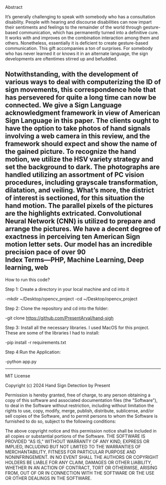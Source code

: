 
Abstract 

It’s generally challenging to speak with somebody who has a consultation disability. People 
with hearing and discourse disabilities can now impart their sentiments and feelings to the 
remainder of the world through gesture-based communication, which has permanently turned 
into a definitive cure. It works with and improves on the combination interaction among them 
and others. Nonetheless, essentially it is deficient to create gesture-based communication. This 
gift accompanies a ton of surprises. For somebody who has never learned it or knows it in an 
alternate language, the sign developments are oftentimes stirred up and befuddled. 

Notwithstanding, with the development of various ways to deal with computerizing the ID of 
sign movements, this correspondence hole that has persevered for quite a long time can now 
be connected. We give a Sign Language acknowledgment framework in view of American 
Sign Language in this paper. The clients ought to have the option to take photos of hand signals 
involving a web camera in this review, and the framework should expect and show the name 
of the gained picture. To recognize the hand motion, we utilize the HSV variety strategy and 
set the background to dark. The photographs are handled utilizing an assortment of PC vision 
procedures, including grayscale transformation, dilatation, and veiling. What’s more, the 
district of interest is sectioned, for this situation the hand motion. The parallel pixels of the 
pictures are the highlights extricated. Convolutional Neural Network (CNN) is utilized to 
prepare and arrange the pictures. We have a decent degree of exactness in perceiving ten 
American Sign motion letter sets. Our model has an incredible precision pace of over 90  
Index Terms—PHP, Machine Learning, Deep learning, web
----------------------------------------------------------------------------------------------------------------------------
How to run this code?

Step 1: Create a directory in your local machine and cd into it

-mkdir ~/Desktop/opencv_project
-cd ~/Desktop/opencv_project

Step 2: Clone the repository and cd into the folder:

-git clone https://github.com/PresentAryal/hand-sigh

Step 3: Install all the necessary libraries. I used MacOS for this project. These are some of the libraries I had to install:

-pip install -r requirements.txt

Step 4:Run the Application:

-python app.py

------------------------------------------------------------------------------------------------------------------------------

MIT License 

Copyright (c) 2024 Hand Sign Detection by Present 

Permission is hereby granted, free of charge, to any person obtaining a copy of this software and associated 
documentation files (the "Software"), to deal in the Software without restriction, including without limitation the rights to 
use, copy, modify, merge, publish, distribute, sublicense, and/or sell copies of the Software, and to permit persons to whom 
the Software is furnished to do so, subject to the following conditions: 

The above copyright notice and this permission notice shall be included in all copies or substantial portions of the Software. 
THE SOFTWARE IS PROVIDED "AS IS," WITHOUT WARRANTY OF ANY KIND, EXPRESS OR IMPLIED, INCLUDING BUT NOT LIMITED TO 
THE WARRANTIES OF MERCHANTABILITY, FITNESS FOR PARTICULAR PURPOSE AND NONINFRINGEMENT. IN NO EVENT SHALL THE 
AUTHORS OR COPYRIGHT HOLDERS BE LIABLE FOR ANY CLAIM, DAMAGES OR OTHER LIABILITY, WHETHER IN AN ACTION OF 
CONTRACT, TORT OR OTHERWISE, ARISING FROM, OUT OF OR IN CONNECTION WITH THE SOFTWARE OR THE USE OR OTHER 
DEALINGS IN THE SOFTWARE.
